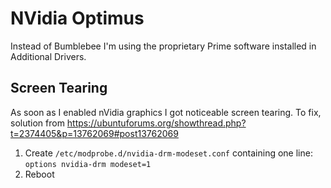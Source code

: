 # NVidia Optimus

Instead of Bumblebee I'm using the proprietary Prime software installed in Additional Drivers.

## Screen Tearing

As soon as I enabled nVidia graphics I got noticeable screen tearing. To fix, solution from https://ubuntuforums.org/showthread.php?t=2374405&p=13762069#post13762069

1. Create `/etc/modprobe.d/nvidia-drm-modeset.conf` containing one line: `options nvidia-drm modeset=1`
2. Reboot
